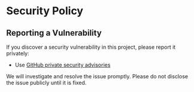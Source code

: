 # Security Policy

## Reporting a Vulnerability

If you discover a security vulnerability in this project, please report it privately:

- Use [GitHub private security advisories](https://github.com/sarasjodin/sara-techtrender/security/advisories)

We will investigate and resolve the issue promptly. Please do not disclose the issue publicly until it is fixed.

